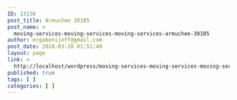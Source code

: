 ```yaml
---
ID: 13136
post_title: Armuchee 30105
post_name: >
  moving-services-moving-services-moving-services-armuchee-30105
author: mrgabonijeff@gmail.com
post_date: 2018-03-28 01:51:40
layout: page
link: >
  http://localhost/wordpress/moving-services-moving-services-moving-services-armuchee-30105/
published: true
tags: [ ]
categories: [ ]
---
```

